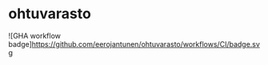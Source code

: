 # ohtuvarasto

![GHA workflow badge]https://github.com/eerojantunen/ohtuvarasto/workflows/CI/badge.svg

